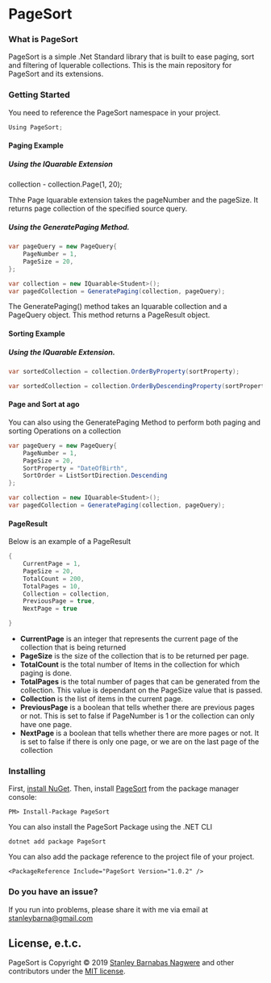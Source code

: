 # PageSort

### What is PageSort
PageSort is a simple .Net Standard library that is built to ease paging, sort and filtering of Iquerable collections.
This is the main repository for PageSort and its extensions.


### Getting Started

You need to reference the PageSort namespace in your project.

```csharp
Using PageSort;
```

#### Paging Example

##### Using the IQuarable Extension

collection - collection.Page(1, 20);

Thhe Page Iquarable extension takes the pageNumber and the pageSize.
It returns page collection of the specified source query.

##### Using the GeneratePaging Method.

```csharp
var pageQuery = new PageQuery{
    PageNumber = 1,
    PageSize = 20,
};

var collection = new IQuarable<Student>();
var pagedCollection = GeneratePaging(collection, pageQuery);
```

The GeneratePaging() method takes an Iquarable collection and a PageQuery object.
This method returns a PageResult object. 

#### Sorting Example

##### Using the IQuarable Extension.

```csharp
var sortedCollection = collection.OrderByProperty(sortProperty);

var sortedCollection = collection.OrderByDescendingProperty(sortProperty);
```

#### Page and Sort at ago

You can also using the GeneratePaging Method to perform both paging and sorting Operations on a collection

```csharp
var pageQuery = new PageQuery{
    PageNumber = 1,
    PageSize = 20,
    SortProperty = "DateOfBirth",
    SortOrder = ListSortDirection.Descending
};

var collection = new IQuarable<Student>();
var pagedCollection = GeneratePaging(collection, pageQuery);
```

#### PageResult

Below is an example of a PageResult

```csharp
{
    CurrentPage = 1,
    PageSize = 20,
    TotalCount = 200,
    TotalPages = 10,
    Collection = collection,
    PreviousPage = true,
    NextPage = true

}
```

- **CurrentPage** is an integer that represents the current page of the collection that is being returned
- **PageSize** is the size of the collection that is to be returned per page.
- **TotalCount** is the total number of Items in the collection for which paging is done.
- **TotalPages** is the total number of pages that can be generated from the collection. This value is dependant on the PageSize value that is passed.
- **Collection** is the list of items in the current page.
- **PreviousPage** is a boolean that tells whether there are previous pages or not. This is set to false if PageNumber is 1 or the collection can only have one page.
- **NextPage** is a boolean that tells whether there are more pages or not. It is set to false if there is only one page, or we are on the last page of the collection

### Installing

First, [install NuGet](http://docs.nuget.org/docs/start-here/installing-nuget). Then, install [PageSort](https://www.nuget.org/packages/PageSort/) from the package manager console:

```
PM> Install-Package PageSort
```

You can also install the PageSort Package using the .NET CLI

```
dotnet add package PageSort
```

You can also add the package reference to the project file of your project.

```
<PackageReference Include="PageSort Version="1.0.2" />
```

### Do you have an issue?

If you run into problems, please share it with me via email at stanleybarna@gmail.com


## License, e.t.c.

PageSort is Copyright &copy; 2019 [Stanley Barnabas Nagwere](https://xente.co/home/team/) and other contributors under the [MIT license](LICENSE.txt).



